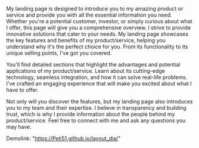 My landing page is designed to introduce you to my amazing product or service and provide you with all the essential information you need. Whether you're a potential customer, investor, or simply curious about what I offer, this page will give you a comprehensive overview. I strive to provide innovative solutions that cater to your needs. My landing page showcases the key features and benefits of my product/service, helping you understand why it's the perfect choice for you. From its functionality to its unique selling points, I've got you covered.

You'll find detailed sections that highlight the advantages and potential applications of my product/service. Learn about its cutting-edge technology, seamless integration, and how it can solve real-life problems. I've crafted an engaging experience that will make you excited about what I have to offer.

Not only will you discover the features, but my landing page also introduces you to my team and their expertise. I believe in transparency and building trust, which is why I provide information about the people behind my product/service. Feel free to connect with me and ask any questions you may have.

Demolink: "https://Peti51.github.io/layout_dia/"